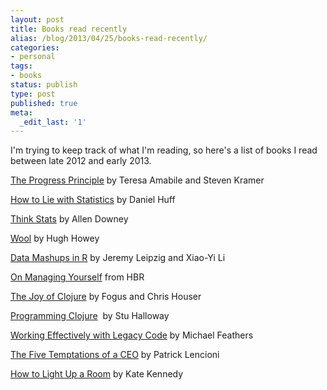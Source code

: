 ```yaml
---
layout: post
title: Books read recently
alias: /blog/2013/04/25/books-read-recently/
categories:
- personal
tags:
- books
status: publish
type: post
published: true
meta:
  _edit_last: '1'
---
```

I'm trying to keep track of what I'm reading, so here's a list of books I read between late 2012 and early 2013.

<a title="The Progress Principle" href="http://www.amazon.com/Progress-Principle-Ignite-Engagement-Creativity/dp/142219857X/">The Progress Principle</a> by Teresa Amabile and Steven Kramer

<a title="How to Lie with Statistics" href="http://www.amazon.com/How-Lie-Statistics-Darrell-Huff/dp/0393310728">How to Lie with Statistics</a> by Daniel Huff

<a title="Think Stats" href="http://www.greenteapress.com/thinkstats/">Think Stats</a> by Allen Downey

<a title="Hugh Howey - Wool" href="http://www.hughhowey.com/wool/">Wool</a> by Hugh Howey

<a title="Data Mashups in R" href="http://shop.oreilly.com/product/9780596804787.do">Data Mashups in R</a> by Jeremy Leipzig and Xiao-Yi Li

<a title="Managing Yourself" href="http://hbr.org/product/hbr-s-10-must-reads-on-managing-yourself-with-bonu/an/12572E-KND-ENG">On Managing Yourself</a> from HBR

<a title="Joy of Clojure" href="http://joyofclojure.com/">The Joy of Clojure</a> by Fogus and Chris Houser

<a title="Programming Clojure" href="http://pragprog.com/book/shcloj2/programming-clojure">Programming Clojure</a>  by Stu Halloway

<a title="Working Effectively with Legacy Code on Amazon" href="http://www.amazon.com/Working-Effectively-Legacy-Michael-Feathers/dp/0131177052">Working Effectively with Legacy Code</a> by Michael Feathers

<a title="Five Temptations of a CEO" href="http://www.amazon.com/Five-Temptations-CEO-10th-Anniversary/dp/0470267585">The Five Temptations of a CEO</a> by Patrick Lencioni

<a title="How to Light Up a Room" href="http://www.amazon.com/dp/B00BJQZVZS">How to Light Up a Room</a> by Kate Kennedy

